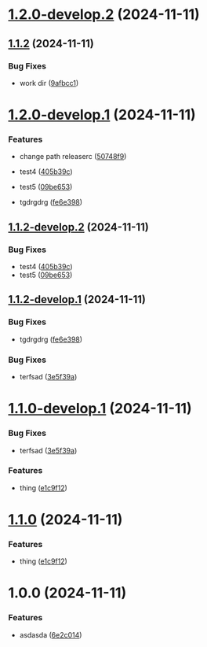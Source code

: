
# [1.2.0-develop.2](https://github.com/DarNattp/semver/compare/1.2.0-develop.1...1.2.0-develop.2) (2024-11-11)

## [1.1.2](https://github.com/DarNattp/semver/compare/1.1.1...1.1.2) (2024-11-11)



### Bug Fixes


* work dir ([9afbcc1](https://github.com/DarNattp/semver/commit/9afbcc14ac6ad42ffb452b852664799636071c91))

# [1.2.0-develop.1](https://github.com/DarNattp/semver/compare/1.1.2-develop.2...1.2.0-develop.1) (2024-11-11)


### Features

* change path releaserc ([50748f9](https://github.com/DarNattp/semver/commit/50748f996007a39b89ade7f54a454bf9cea3f0fd))

* test4 ([405b39c](https://github.com/DarNattp/semver/commit/405b39cc1cb27ae65b199e5eadc2b9afd850969e))
* test5 ([09be653](https://github.com/DarNattp/semver/commit/09be653881b1a38f9cc8ee5477eeee57ee3aae81))
* tgdrgdrg ([fe6e398](https://github.com/DarNattp/semver/commit/fe6e3984b72df878cafb0c4a8d194c01da316dad))


## [1.1.2-develop.2](https://github.com/DarNattp/semver/compare/1.1.2-develop.1...1.1.2-develop.2) (2024-11-11)


### Bug Fixes

* test4 ([405b39c](https://github.com/DarNattp/semver/commit/405b39cc1cb27ae65b199e5eadc2b9afd850969e))
* test5 ([09be653](https://github.com/DarNattp/semver/commit/09be653881b1a38f9cc8ee5477eeee57ee3aae81))

## [1.1.2-develop.1](https://github.com/DarNattp/semver/compare/1.1.1...1.1.2-develop.1) (2024-11-11)


### Bug Fixes

* tgdrgdrg ([fe6e398](https://github.com/DarNattp/semver/commit/fe6e3984b72df878cafb0c4a8d194c01da316dad))

### Bug Fixes

* terfsad ([3e5f39a](https://github.com/DarNattp/semver/commit/3e5f39ab2e01262a38a9794e29a3f829b67ded02))

# [1.1.0-develop.1](https://github.com/DarNattp/semver/compare/1.0.0...1.1.0-develop.1) (2024-11-11)


### Bug Fixes

* terfsad ([3e5f39a](https://github.com/DarNattp/semver/commit/3e5f39ab2e01262a38a9794e29a3f829b67ded02))


### Features

* thing ([e1c9f12](https://github.com/DarNattp/semver/commit/e1c9f12e9cd618c883e712d2340fffb433666edc))


# [1.1.0](https://github.com/DarNattp/semver/compare/1.0.0...1.1.0) (2024-11-11)


### Features

* thing ([e1c9f12](https://github.com/DarNattp/semver/commit/e1c9f12e9cd618c883e712d2340fffb433666edc))

# 1.0.0 (2024-11-11)


### Features

* asdasda ([6e2c014](https://github.com/DarNattp/semver/commit/6e2c01403646a23acc7ea780e7692e6bc23d69f1))
